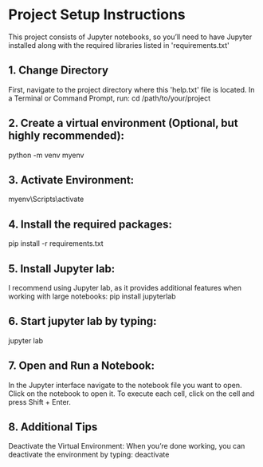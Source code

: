 # Project Setup Instructions
This project consists of Jupyter notebooks, so you’ll need to have Jupyter installed along with the required libraries listed in 'requirements.txt'

## 1. Change Directory
First, navigate to the project directory where this 'help.txt' file is located. In a Terminal or Command Prompt, run:
cd /path/to/your/project

## 2. Create a virtual environment (Optional, but highly recommended):
python -m venv myenv

## 3. Activate Environment:
myenv\Scripts\activate

## 4. Install the required packages:
pip install -r requirements.txt

## 5. Install Jupyter lab:
I recommend using Jupyter lab, as it provides additional features when working with large notebooks:
pip install jupyterlab

## 6. Start jupyter lab by typing:
jupyter lab

## 7. Open and Run a Notebook:
In the Jupyter interface navigate to the notebook file you want to open.
Click on the notebook to open it.
To execute each cell, click on the cell and press Shift + Enter.

## 8. Additional Tips
Deactivate the Virtual Environment: When you’re done working, you can deactivate the environment by typing:
deactivate
